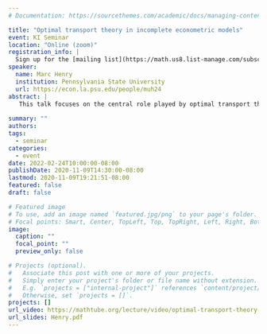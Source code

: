 ```yaml
---
# Documentation: https://sourcethemes.com/academic/docs/managing-content/

title: "Optimal transport theory in incomplete econometric models"
event: KI Seminar
location: "Online (zoom)"
registration_info: |
  Sign up for the [mailing list](https://math.us8.list-manage.com/subscribe/post?u=c9cc3beec9fa57d7299ac161c&id=845fe9abdc) to receive the connection details
speaker:
  name: Marc Henry
  institution: Pennsylvania State University
  url: https://econ.la.psu.edu/people/muh24
abstract: |
   This talk focuses on the central role played by optimal transport theory in the study of incomplete econometric models. Incomplete econometric models are designed to analyze microeconomic data within the constraints of microeconomic theoretic principles, such as maximization, equilibrium and stability. These models are called incomplete because they do not predict a single distribution for the variables observed in the data. Incompleteness arises because of multiple equilibria in game theoretic solutions, unobserved heterogeneity in choice sets, interval predictions in auctions, and unknown sample selection mechanisms. The problem of confronting the model parameters (possibly infinite dimensional) and the data can be formulated as an optimal transport problem, where the transport cost is some measure of departure from the microeconomic theoretic principles. We will discuss a selection of inference methodologies on the model parameter based on different choices of transport cost, and applications to industrial organization, consumer demand theory and network formation.
  
summary: ""
authors: 
tags:
  - seminar
categories:
  - event
date: 2022-02-24T10:00:00-08:00
publishDate: 2020-11-09T14:30:00-08:00
lastmod: 2020-11-09T19:21:51-08:00
featured: false
draft: false

# Featured image
# To use, add an image named `featured.jpg/png` to your page's folder.
# Focal points: Smart, Center, TopLeft, Top, TopRight, Left, Right, BottomLeft, Bottom, BottomRight.
image:
  caption: ""
  focal_point: ""
  preview_only: false

# Projects (optional).
#   Associate this post with one or more of your projects.
#   Simply enter your project's folder or file name without extension.
#   E.g. `projects = ["internal-project"]` references `content/project/deep-learning/index.md`.
#   Otherwise, set `projects = []`.
projects: []
url_video: https://mathtube.org/lecture/video/optimal-transport-theory-incomplete-econometric-models
url_slides: Henry.pdf
---
```

